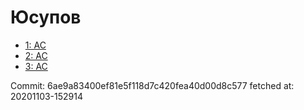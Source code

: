 # Юсупов
- [1: AC](1.md)
- [2: AC](2.md)
- [3: AC](3.md)

Commit: 6ae9a83400ef81e5f118d7c420fea40d00d8c577
 fetched at: 20201103-152914
